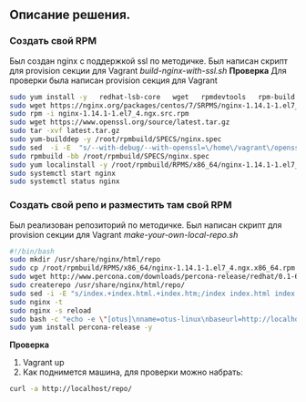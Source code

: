 ## Описание решения.
### Cоздать свой RPM
Был создан nginx с поддержкой ssl по методичке.
Был написан скрипт для provision секции для Vagrant _build-nginx-with-ssl.sh_
__Проверка__
Для проверки была написан provision секция для Vagrant
```sh
sudo yum install -y   redhat-lsb-core   wget   rpmdevtools   rpm-build   createrepo   yum-utils gcc
sudo wget https://nginx.org/packages/centos/7/SRPMS/nginx-1.14.1-1.el7_4.ngx.src.rpm
sudo rpm -i nginx-1.14.1-1.el7_4.ngx.src.rpm
sudo wget https://www.openssl.org/source/latest.tar.gz
sudo tar -xvf latest.tar.gz
sudo yum-builddep -y /root/rpmbuild/SPECS/nginx.spec
sudo sed  -i -E  "s/--with-debug/--with-openssl=\/home\/vagrant\/openssl-1.1.1d \\\\\n    --with-debug/" /root/rpmbuild/SPECS/nginx.spec
sudo rpmbuild -bb /root/rpmbuild/SPECS/nginx.spec
sudo yum localinstall -y /root/rpmbuild/RPMS/x86_64/nginx-1.14.1-1.el7_4.ngx.x86_64.rpm
sudo systemctl start nginx
sudo systemctl status nginx
```
### Cоздать свой репо и разместить там свой RPM
Был реализован репозиторий по методичке.
Был написан скрипт для provision секции для Vagrant _make-your-own-local-repo.sh_
```sh
#!/bin/bash
sudo mkdir /usr/share/nginx/html/repo
sudo cp /root/rpmbuild/RPMS/x86_64/nginx-1.14.1-1.el7_4.ngx.x86_64.rpm /usr/share/nginx/html/repo/
sudo wget http://www.percona.com/downloads/percona-release/redhat/0.1-6/percona-release-0.1-6.noarch.rpm -O /usr/share/nginx/html/repo/percona-release-0.1-6.noarch.rpm
sudo createrepo /usr/share/nginx/html/repo/
sudo sed -i -E "s/index.+index.html.+index.htm;/index index.html index.htm;\n        autoindex on;/"  /etc/nginx/conf.d/default.conf
sudo nginx -t
sudo nginx -s reload
sudo bash -c "echo -e \"[otus]\nname=otus-linux\nbaseurl=http://localhost/repo\ngpgcheck=0\nenabled=1\" >> /etc/yum.repos.d/otus.repo"
sudo yum install percona-release -y
```
__Проверка__
1. Vagrant up
2. Как поднимется машина, для проверки можно набрать:
```sh
curl -a http://localhost/repo/
```
